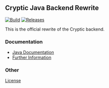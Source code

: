 ## Cryptic Java Backend Rewrite

[![Build](https://github.com/cryptic-game/java-backend-dev/workflows/Cryptic%20Backend%20Build/badge.svg)](https://github.com/cryptic-game/java-backend-dev/actions?query=workflow%3A%22Cryptic+Backend+Build%22)
[![Releases](https://badge.fury.io/gh/cryptic-game%2Fjava-backend-dev.svg)](https://github.com/cryptic-game/java-backend-dev/releases)

This is the official rewrite of the Cryptic backend.

### Documentation

- [Java Documentation](javadoc/latest/index.html)
- [Further Information](https://wiki.cryptic-game.net/books/einf%C3%BChrungen/chapter/java)

### Other

[License](https://github.com/cryptic-game/java-backend-dev/blob/master/LICENSE)
